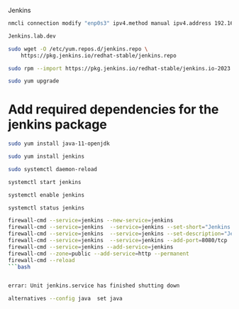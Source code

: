 Jenkins
```bash
nmcli connection modify "enp0s3" ipv4.method manual ipv4.address 192.168.1.38/24 ipv4.dns 8.8.8.8 ipv4.gateway 192.168.1.1
```
```bash
Jenkins.lab.dev
```
```bash
sudo wget -O /etc/yum.repos.d/jenkins.repo \
    https://pkg.jenkins.io/redhat-stable/jenkins.repo
```
```bash
sudo rpm --import https://pkg.jenkins.io/redhat-stable/jenkins.io-2023.key
```
```bash
sudo yum upgrade
```
# Add required dependencies for the jenkins package
```bash
sudo yum install java-11-openjdk
```
```bash
sudo yum install jenkins
```
```bash
sudo systemctl daemon-reload
```
```bash
systemctl start jenkins
```
```bash
systemctl enable jenkins
```
```bash
systemctl status jenkins
```
```bash
firewall-cmd --service=jenkins --new-service=jenkins
firewall-cmd --service=jenkins  --service=jenkins --set-short="Jenkins ports"
firewall-cmd --service=jenkins  --service=jenkins --set-description="Jenkins port exceptions"
firewall-cmd --service=jenkins  --service=jenkins --add-port=8080/tcp
firewall-cmd --service=jenkins --add-service=jenkins
firewall-cmd --zone=public --add-service=http --permanent
firewall-cmd --reload
```bash


errar: Unit jenkins.service has finished shutting down

alternatives --config java  set java



